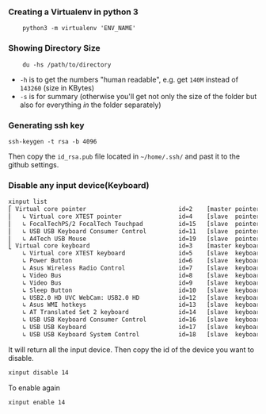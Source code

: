 ### Creating a Virtualenv in python 3

        python3 -m virtualenv 'ENV_NAME'

### Showing Directory Size

        du -hs /path/to/directory

- `-h`  is to get the numbers "human readable", e.g. get  `140M`  instead of  `143260`  (size in KBytes)
- `-s`  is for summary (otherwise you'll get not only the size of the folder but also for everything  _in_  the folder separately)

### Generating ssh key

    ssh-keygen -t rsa -b 4096

Then copy the `id_rsa.pub` file located in `~/home/.ssh/` and  past it to the github settings.

<!--stackedit_data:
eyJoaXN0b3J5IjpbLTkyODM1MTcxNSwxOTMwOTM2NzQ4LC0xND
EwNjA4MzY4LC00MDUxODk4MjksLTQwNTE4OTgyOV19
-->

### Disable any input device(Keyboard)

```bash
xinput list
⎡ Virtual core pointer                          id=2    [master pointer  (3)]
⎜   ↳ Virtual core XTEST pointer                id=4    [slave  pointer  (2)]
⎜   ↳ FocalTechPS/2 FocalTech Touchpad          id=15   [slave  pointer  (2)]
⎜   ↳ USB USB Keyboard Consumer Control         id=11   [slave  pointer  (2)]
⎜   ↳ A4Tech USB Mouse                          id=19   [slave  pointer  (2)]
⎣ Virtual core keyboard                         id=3    [master keyboard (2)]
    ↳ Virtual core XTEST keyboard               id=5    [slave  keyboard (3)]
    ↳ Power Button                              id=6    [slave  keyboard (3)]
    ↳ Asus Wireless Radio Control               id=7    [slave  keyboard (3)]
    ↳ Video Bus                                 id=8    [slave  keyboard (3)]
    ↳ Video Bus                                 id=9    [slave  keyboard (3)]
    ↳ Sleep Button                              id=10   [slave  keyboard (3)]
    ↳ USB2.0 HD UVC WebCam: USB2.0 HD           id=12   [slave  keyboard (3)]
    ↳ Asus WMI hotkeys                          id=13   [slave  keyboard (3)]
    ↳ AT Translated Set 2 keyboard              id=14   [slave  keyboard (3)]
    ↳ USB USB Keyboard Consumer Control         id=16   [slave  keyboard (3)]
    ↳ USB USB Keyboard                          id=17   [slave  keyboard (3)]
    ↳ USB USB Keyboard System Control           id=18   [slave  keyboard (3)]

```

It will return all the input device. Then copy the id of the device you want to disable.

```bash
xinput disable 14
```

To enable again 

```bash
xinput enable 14
```